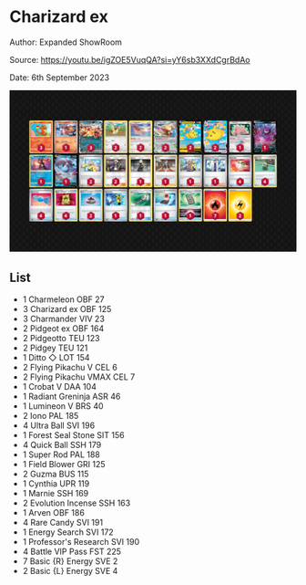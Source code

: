 # Charizard ex

Author: Expanded ShowRoom

Source: <https://youtu.be/igZOE5VuqQA?si=yY6sb3XXdCgrBdAo>

Date: 6th September 2023

![decklist](../../images/OBF/Charizard%20ex/3-%20Charizard%20ex.png)

## List

* 1 Charmeleon OBF 27
* 3 Charizard ex OBF 125
* 3 Charmander VIV 23
* 2 Pidgeot ex OBF 164
* 2 Pidgeotto TEU 123
* 2 Pidgey TEU 121
* 1 Ditto ◇ LOT 154
* 2 Flying Pikachu V CEL 6
* 2 Flying Pikachu VMAX CEL 7
* 1 Crobat V DAA 104
* 1 Radiant Greninja ASR 46
* 1 Lumineon V BRS 40
* 2 Iono PAL 185
* 4 Ultra Ball SVI 196
* 1 Forest Seal Stone SIT 156
* 4 Quick Ball SSH 179
* 1 Super Rod PAL 188
* 1 Field Blower GRI 125
* 2 Guzma BUS 115
* 1 Cynthia UPR 119
* 1 Marnie SSH 169
* 2 Evolution Incense SSH 163
* 1 Arven OBF 186
* 4 Rare Candy SVI 191
* 1 Energy Search SVI 172
* 1 Professor's Research SVI 190
* 4 Battle VIP Pass FST 225
* 7 Basic {R} Energy SVE 2
* 2 Basic {L} Energy SVE 4
